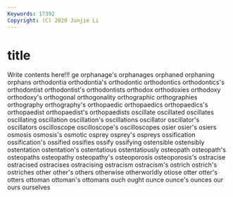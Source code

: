 ```yaml
---
Keywords: 17392
Copyright: (C) 2020 Junjie Li
---
```


# title

Write contents here!!!
ge
orphanage's 
orphanages 
orphaned 
orphaning 
orphans 
orthodontia 
orthodontia's 
orthodontic 
orthodontics 
orthodontics's
orthodontist 
orthodontist's 
orthodontists 
orthodox 
orthodoxies 
orthodoxy 
orthodoxy's 
orthogonal 
orthogonality 
orthographic
orthographies 
orthography 
orthography's 
orthopaedic 
orthopaedics 
orthopaedics's 
orthopaedist 
orthopaedist's 
orthopaedists 
oscillate
oscillated 
oscillates 
oscillating 
oscillation 
oscillation's 
oscillations 
oscillator 
oscillator's 
oscillators 
oscilloscope
oscilloscope's 
oscilloscopes 
osier 
osier's 
osiers 
osmosis 
osmosis's 
osmotic 
osprey 
osprey's
ospreys 
ossification 
ossification's 
ossified 
ossifies 
ossify 
ossifying 
ostensible 
ostensibly 
ostentation
ostentation's 
ostentatious 
ostentatiously 
osteopath 
osteopath's 
osteopaths 
osteopathy 
osteopathy's 
osteoporosis 
osteoporosis's
ostracise 
ostracised 
ostracises 
ostracising 
ostracism 
ostracism's 
ostrich 
ostrich's 
ostriches 
other
other's 
others 
otherwise 
otherworldly 
otiose 
otter 
otter's 
otters 
ottoman 
ottoman's
ottomans 
ouch 
ought 
ounce 
ounce's 
ounces 
our 
ours 
ourselves 
